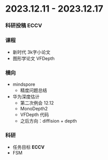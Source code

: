 # 2023.12.11 - 2023.12.17

### 科研投稿 **ECCV**

### 课程

- 新时代 3k字小论文
- 图形学论文 VFDepth

### 横向

- mindspore
  - 精度问题总结
- 华为深度估计
  - 第二次例会 12.12
  - MonoDepth2
  - VFDepth 代码
  - 之后方向：diffision + depth 

### 科研

- 任务目标 **ECCV**
- FSM



